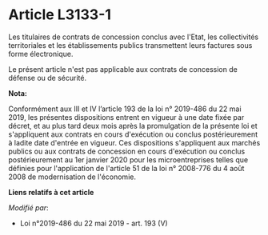 # Article L3133-1

Les titulaires de contrats de concession conclus avec l'Etat, les collectivités territoriales et les établissements publics
transmettent leurs factures sous forme électronique.

Le présent article n'est pas applicable aux contrats de concession de défense ou de sécurité.

**Nota:**

Conformément aux III et IV l’article 193 de la loi n° 2019-486 du 22 mai 2019, les présentes dispositions entrent en vigueur
à une date fixée par décret, et au plus tard deux mois après la promulgation de la présente loi et s'appliquent aux contrats
en cours d'exécution ou conclus postérieurement à ladite date d'entrée en vigueur. Ces dispositions s'appliquent aux marchés
publics ou aux contrats de concession en cours d'exécution ou conclus postérieurement au 1er janvier 2020 pour les
microentreprises telles que définies pour l'application de l'article 51 de la loi n° 2008-776 du 4 août 2008 de modernisation
de l'économie.

**Liens relatifs à cet article**

_Modifié par_:

  - Loi n°2019-486 du 22 mai 2019 - art. 193 (V)

